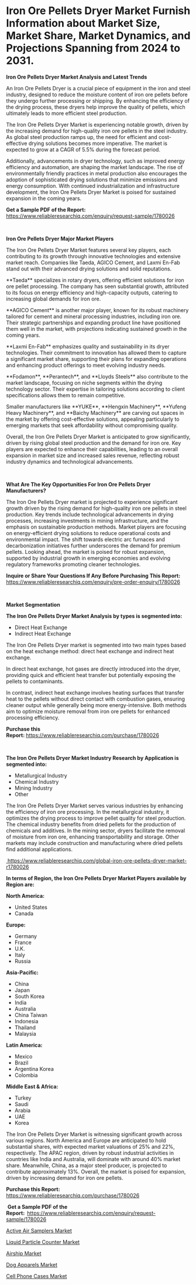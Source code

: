<p><h1>Iron Ore Pellets Dryer Market Furnish Information about Market Size, Market Share, Market Dynamics, and Projections Spanning from 2024 to 2031.</h1></p><p><strong>Iron Ore Pellets Dryer Market Analysis and Latest Trends</strong></p>
<p><p>An Iron Ore Pellets Dryer is a crucial piece of equipment in the iron and steel industry, designed to reduce the moisture content of iron ore pellets before they undergo further processing or shipping. By enhancing the efficiency of the drying process, these dryers help improve the quality of pellets, which ultimately leads to more efficient steel production.</p><p>The Iron Ore Pellets Dryer Market is experiencing notable growth, driven by the increasing demand for high-quality iron ore pellets in the steel industry. As global steel production ramps up, the need for efficient and cost-effective drying solutions becomes more imperative. The market is expected to grow at a CAGR of 5.5% during the forecast period. </p><p>Additionally, advancements in dryer technology, such as improved energy efficiency and automation, are shaping the market landscape. The rise of environmentally friendly practices in metal production also encourages the adoption of sophisticated drying solutions that minimize emissions and energy consumption. With continued industrialization and infrastructure development, the Iron Ore Pellets Dryer Market is poised for sustained expansion in the coming years.</p></p>
<p><strong>Get a Sample PDF of the Report:&nbsp;</strong> <a href="https://www.reliableresearchiq.com/enquiry/request-sample/1780026?utm_campaign=1847&utm_medium=2&utm_source=Github&utm_content=ia&utm_term=19122024&utm_id=iron-ore-pellets-dryer">https://www.reliableresearchiq.com/enquiry/request-sample/1780026</a></p>
<p>&nbsp;</p>
<p><strong>Iron Ore Pellets Dryer Major Market Players</strong></p>
<p><p>The Iron Ore Pellets Dryer Market features several key players, each contributing to its growth through innovative technologies and extensive market reach. Companies like Taeda, AGICO Cement, and Laxmi En-Fab stand out with their advanced drying solutions and solid reputations.</p><p>**Taeda** specializes in rotary dryers, offering efficient solutions for iron ore pellet processing. The company has seen substantial growth, attributed to its focus on energy efficiency and high-capacity outputs, catering to increasing global demands for iron ore.</p><p>**AGICO Cement** is another major player, known for its robust machinery tailored for cement and mineral processing industries, including iron ore. Their strategic partnerships and expanding product line have positioned them well in the market, with projections indicating sustained growth in the coming years.</p><p>**Laxmi En-Fab** emphasizes quality and sustainability in its dryer technologies. Their commitment to innovation has allowed them to capture a significant market share, supporting their plans for expanding operations and enhancing product offerings to meet evolving industry needs.</p><p>**Fodamon**, **Perantech**, and **Lloyds Steels** also contribute to the market landscape, focusing on niche segments within the drying technology sector. Their expertise in tailoring solutions according to client specifications allows them to remain competitive.</p><p>Smaller manufacturers like **YUKE**, **Hengxin Machinery**, **Yufeng Heavy Machinery**, and **Baichy Machinery** are carving out spaces in the market by offering cost-effective solutions, appealing particularly to emerging markets that seek affordability without compromising quality.</p><p>Overall, the Iron Ore Pellets Dryer Market is anticipated to grow significantly, driven by rising global steel production and the demand for iron ore. Key players are expected to enhance their capabilities, leading to an overall expansion in market size and increased sales revenue, reflecting robust industry dynamics and technological advancements.</p></p>
<p>&nbsp;</p>
<p><strong>What Are The Key Opportunities For Iron Ore Pellets Dryer Manufacturers?</strong></p>
<p><p>The Iron Ore Pellets Dryer market is projected to experience significant growth driven by the rising demand for high-quality iron ore pellets in steel production. Key trends include technological advancements in drying processes, increasing investments in mining infrastructure, and the emphasis on sustainable production methods. Market players are focusing on energy-efficient drying solutions to reduce operational costs and environmental impact. The shift towards electric arc furnaces and decarbonization initiatives further underscores the demand for premium pellets. Looking ahead, the market is poised for robust expansion, supported by industrial growth in emerging economies and evolving regulatory frameworks promoting cleaner technologies.</p></p>
<p><strong>Inquire or Share Your Questions If Any Before Purchasing This Report:</strong> <a href="https://www.reliableresearchiq.com/enquiry/pre-order-enquiry/1780026?utm_campaign=1847&utm_medium=2&utm_source=Github&utm_content=ia&utm_term=19122024&utm_id=iron-ore-pellets-dryer">https://www.reliableresearchiq.com/enquiry/pre-order-enquiry/1780026</a></p>
<p>&nbsp;</p>
<p><strong>Market Segmentation</strong></p>
<p><strong>The Iron Ore Pellets Dryer Market Analysis by types is segmented into:</strong></p>
<p><ul><li>Direct Heat Exchange</li><li>Indirect Heat Exchange</li></ul></p>
<p><p>The Iron Ore Pellets Dryer market is segmented into two main types based on the heat exchange method: direct heat exchange and indirect heat exchange. </p><p>In direct heat exchange, hot gases are directly introduced into the dryer, providing quick and efficient heat transfer but potentially exposing the pellets to contaminants. </p><p>In contrast, indirect heat exchange involves heating surfaces that transfer heat to the pellets without direct contact with combustion gases, ensuring cleaner output while generally being more energy-intensive. Both methods aim to optimize moisture removal from iron ore pellets for enhanced processing efficiency.</p></p>
<p><strong>Purchase this Report:&nbsp;</strong><a href="https://www.reliableresearchiq.com/purchase/1780026?utm_campaign=1847&utm_medium=2&utm_source=Github&utm_content=ia&utm_term=19122024&utm_id=iron-ore-pellets-dryer">https://www.reliableresearchiq.com/purchase/1780026</a></p>
<p>&nbsp;</p>
<p><strong>The Iron Ore Pellets Dryer Market Industry Research by Application is segmented into:</strong></p>
<p><ul><li>Metallurgical Industry</li><li>Chemical Industry</li><li>Mining Industry</li><li>Other</li></ul></p>
<p><p>The Iron Ore Pellets Dryer Market serves various industries by enhancing the efficiency of iron ore processing. In the metallurgical industry, it optimizes the drying process to improve pellet quality for steel production. The chemical industry benefits from dried pellets for the production of chemicals and additives. In the mining sector, dryers facilitate the removal of moisture from iron ore, enhancing transportability and storage. Other markets may include construction and manufacturing where dried pellets find additional applications.</p></p>
<p><a href="https://www.reliableresearchiq.com/global-iron-ore-pellets-dryer-market-r1780026?utm_campaign=1847&utm_medium=2&utm_source=Github&utm_content=ia&utm_term=19122024&utm_id=iron-ore-pellets-dryer">&nbsp;https://www.reliableresearchiq.com/global-iron-ore-pellets-dryer-market-r1780026</a></p>
<p><strong>In terms of Region, the Iron Ore Pellets Dryer Market Players available by Region are:</strong></p>
<p>
    <p> <strong> North America: </strong>
        <ul>
            <li>United States</li>
            <li>Canada</li>
        </ul>
        </p> 
    <p> <strong> Europe: </strong>
        <ul>
            <li>Germany</li>
            <li>France</li>
            <li>U.K.</li>
            <li>Italy</li>
            <li>Russia</li>
        </ul>
        </p> 
    <p> <strong> Asia-Pacific: </strong>
        <ul>
            <li>China</li>
            <li>Japan</li>
            <li>South Korea</li>
            <li>India</li>
            <li>Australia</li>
            <li>China Taiwan</li>
            <li>Indonesia</li>
            <li>Thailand</li>
            <li>Malaysia</li>
        </ul>
        </p> 
    <p> <strong> Latin America: </strong>
        <ul>
            <li>Mexico</li>
            <li>Brazil</li>
            <li>Argentina Korea</li>
            <li>Colombia</li>
        </ul>
        </p> 
    <p> <strong> Middle East & Africa: </strong>
        <ul>
            <li>Turkey</li>
            <li>Saudi</li>
            <li>Arabia</li>
            <li>UAE</li>
            <li>Korea</li>
        </ul>
    </p>
    </p>
<p><p>The Iron Ore Pellets Dryer Market is witnessing significant growth across various regions. North America and Europe are anticipated to hold substantial shares, with expected market valuations of 25% and 22%, respectively. The APAC region, driven by robust industrial activities in countries like India and Australia, will dominate with around 40% market share. Meanwhile, China, as a major steel producer, is projected to contribute approximately 13%. Overall, the market is poised for expansion, driven by increasing demand for iron ore pellets.</p></p>
<p><strong>Purchase this Report: </strong><a href="https://www.reliableresearchiq.com/purchase/1780026?utm_campaign=1847&utm_medium=2&utm_source=Github&utm_content=ia&utm_term=19122024&utm_id=iron-ore-pellets-dryer">https://www.reliableresearchiq.com/purchase/1780026</a></p>
<p>&nbsp;<strong>Get a Sample PDF of the Report:&nbsp;&nbsp;</strong><a href="https://www.reliableresearchiq.com/enquiry/request-sample/1780026?utm_campaign=1847&utm_medium=2&utm_source=Github&utm_content=ia&utm_term=19122024&utm_id=iron-ore-pellets-dryer">https://www.reliableresearchiq.com/enquiry/request-sample/1780026</a></p>
<p><strong></strong></p>
<p><p><a href="https://www.linkedin.com/pulse/examining-market-forces-influencing-active-air-samplers-size-7f2bf?utm_campaign=1847&utm_medium=2&utm_source=Github&utm_content=ia&utm_term=19122024&utm_id=iron-ore-pellets-dryer">Active Air Samplers Market</a></p><p><a href="https://www.linkedin.com/pulse/liquid-particle-counter-market-report-driving-growth-industry-jbqzf?utm_campaign=1847&utm_medium=2&utm_source=Github&utm_content=ia&utm_term=19122024&utm_id=iron-ore-pellets-dryer">Liquid Particle Counter Market</a></p><p><a href="https://www.linkedin.com/pulse/airship-market-size-growing-cagr-98-from-2024-2031-guide-stakeholders-wjsrf?utm_campaign=1847&utm_medium=2&utm_source=Github&utm_content=ia&utm_term=19122024&utm_id=iron-ore-pellets-dryer">Airship Market</a></p><p><a href="https://www.linkedin.com/pulse/dog-apparels-market-trends-2024-2031-analysis-report-projects-khcae?utm_campaign=1847&utm_medium=2&utm_source=Github&utm_content=ia&utm_term=19122024&utm_id=iron-ore-pellets-dryer">Dog Apparels Market</a></p><p><a href="https://www.linkedin.com/pulse/cell-phone-cases-market-size-report-2024-2031-sales-revenue-mqvoe?utm_campaign=1847&utm_medium=2&utm_source=Github&utm_content=ia&utm_term=19122024&utm_id=iron-ore-pellets-dryer">Cell Phone Cases Market</a></p></p>